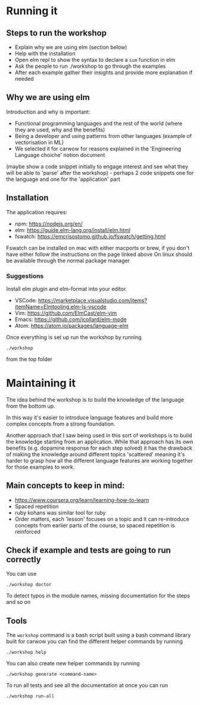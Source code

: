 # Running it 

## Steps to run the workshop

- Explain why we are using elm (section below)
- Help with the installation
- Open elm repl to show the syntax to declare a `sum` function in elm
- Ask the people to run ./workshop to go through the examples
- After each example gather their insights and provide more explanation if needed


## Why we are using elm
Introduction and why is important:

- Functional programming languages and the rest of the world (where they are used, why and the benefits)
- Being a developer and using patterns from other languages (example of vectorisation in ML)
- We selected it for carwow for reasons explained in the 'Engineering Language choiche' notion document

(maybe show a code snippet initially to engage interest and see what they will be able to 'parse' after the workshop) - perhaps 2 code snippets one for the language and one for the 'application' part

## Installation

The application requires:
- npm: https://nodejs.org/en/
- elm: https://guide.elm-lang.org/install/elm.html
- fswatch: https://emcrisostomo.github.io/fswatch/getting.html

Fswatch can be installed on mac with either macports or brew,
if you don't have either follow the instructions on the page linked above
On linux should be available through the normal package manager

### Suggestions
Install elm plugin and elm-format into your editor.

- VSCode: https://marketplace.visualstudio.com/items?itemName=Elmtooling.elm-ls-vscode
- Vim: https://github.com/ElmCast/elm-vim
- Emacs: https://github.com/jcollard/elm-mode
- Atom: https://atom.io/packages/language-elm


Once everything is set up run the workshop by running
```
./workshop 
```
from the top folder

# Maintaining it

The idea behind the workshop is to build the knowledge of the language
from the bottom up. 

In this way it's easier to introduce language features and build more complex
concepts from a strong foundation.

Another approach that I saw being used in this sort of workshops is to build
the knowledge starting from an application. While that approach has
its own benefits (e.g. dopamine response for each step solved) it has
the drawback of making the knowledge around different topics 'scattered'
meaning it's harder to grasp how all the different language features are 
working together for those examples to work.

## Main concepts to keep in mind:
- https://www.coursera.org/learn/learning-how-to-learn
- Spaced repetition
- ruby kohans was similar tool for ruby
- Order matters, each 'lesson' focuses on a topic and it can re-introduce concepts from 
  earlier parts of the course, so spaced repetition is reinforced

## Check if example and tests are going to run correctly

You can use 

```
./workshop doctor
```

To detect typos in the module names, missing documentation for the steps and so on

## Tools

The `workshop` command is a bash script built using a bash command library built for carwow
you can find the different helper commands by running

```
./workshop help
```

You can also create new helper commands by running 
```
./workshop generate <command-name>
```

To run all tests and see all the documentation at once you can run

```
./workshop run-all
```
